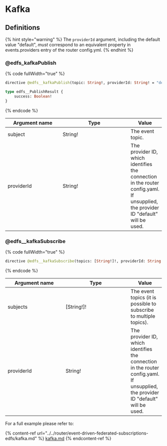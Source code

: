 # Kafka

## Definitions

{% hint style="warning" %}
The `providerId` argument, including the default value "default", _must_ correspond to an equivalent property in events.providers entry of the router config.yml.
{% endhint %}

### @edfs\_kafkaPublish

{% code fullWidth="true" %}
```graphql
directive @edfs__kafkaPublish(topic: String!, providerId: String! = "default") on FIELD_DEFINITION

type edfs__PublishResult {
    success: Boolean!
}
```
{% endcode %}

<table data-full-width="true"><thead><tr><th width="177">Argument name</th><th width="232">Type</th><th>Value</th></tr></thead><tbody><tr><td>subject</td><td>String!</td><td>The event topic.</td></tr><tr><td>providerId</td><td>String!</td><td>The provider ID, which identifies the connection in the router config.yaml.<br>If unsupplied, the provider ID "default" will be used.</td></tr></tbody></table>

### @edfs\_\_kafkaSubscribe

{% code fullWidth="true" %}
```graphql
directive @edfs__kafkaSubscribe(topics: [String!]!, providerId: String! = "default") on FIELD_DEFINITION
```
{% endcode %}

<table data-full-width="true"><thead><tr><th width="206">Argument name</th><th width="242">Type</th><th>Value</th></tr></thead><tbody><tr><td>subjects</td><td>[String!]!</td><td>The event topics (it is possible to subscribe to multiple topics).</td></tr><tr><td>providerId</td><td>String!</td><td>The provider ID, which identifies the connection in the router config.yaml.<br>If unsupplied, the provider ID "default" will be used.</td></tr></tbody></table>

For a full example please refer to:

{% content-ref url="../../router/event-driven-federated-subscriptions-edfs/kafka.md" %}
[kafka.md](../../router/event-driven-federated-subscriptions-edfs/kafka.md)
{% endcontent-ref %}

